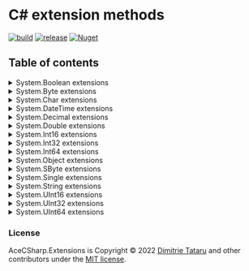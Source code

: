 # C# extension methods

[![build](https://github.com/dimitrietataru/ace-csharp-extensions/actions/workflows/build.yml/badge.svg)](https://github.com/dimitrietataru/ace-csharp-extensions/actions/workflows/build.yml)
[![release](https://github.com/dimitrietataru/ace-csharp-extensions/actions/workflows/release.yml/badge.svg)](https://github.com/dimitrietataru/ace-csharp-extensions/actions/workflows/release.yml)
[![Nuget](https://img.shields.io/nuget/v/AceCSharp.Extensions)](https://www.nuget.org/packages/AceCSharp.Extensions)

## Table of contents

<details>
  <summary> System.Boolean extensions </summary>

* ToString
  * [Invariant](https://github.com/dimitrietataru/ace-csharp-extensions/blob/ace/src/Ace.CSharp.Extensions/System.Boolean/Boolean.ToStringInvariant.cs#L5)
  * [Local](https://github.com/dimitrietataru/ace-csharp-extensions/blob/ace/src/Ace.CSharp.Extensions/System.Boolean/Boolean.ToStringLocal.cs#L5)

</details>

<details>
  <summary> System.Byte extensions </summary>

* ToString
  * [Invariant](https://github.com/dimitrietataru/ace-csharp-extensions/blob/ace/src/Ace.CSharp.Extensions/System.Byte/Byte.ToStringInvariant.cs#L5)
  * [Local](https://github.com/dimitrietataru/ace-csharp-extensions/blob/ace/src/Ace.CSharp.Extensions/System.Byte/Byte.ToStringLocal.cs#L5)

</details>

<details>
  <summary> System.Char extensions </summary>

* ToString
  * [Invariant](https://github.com/dimitrietataru/ace-csharp-extensions/blob/ace/src/Ace.CSharp.Extensions/System.Char/Char.ToStringInvariant.cs#L5)
  * [Local](https://github.com/dimitrietataru/ace-csharp-extensions/blob/ace/src/Ace.CSharp.Extensions/System.Char/Char.ToStringLocal.cs#L5)

</details>

<details>
  <summary> System.DateTime extensions </summary>

* ToString
  * [Invariant](https://github.com/dimitrietataru/ace-csharp-extensions/blob/ace/src/Ace.CSharp.Extensions/System.DateTime/DateTime.ToStringInvariant.cs#L5)
  * [Local](https://github.com/dimitrietataru/ace-csharp-extensions/blob/ace/src/Ace.CSharp.Extensions/System.DateTime/DateTime.ToStringLocal.cs#L5)

</details>

<details>
  <summary> System.Decimal extensions </summary>

* ToString
  * [Invariant](https://github.com/dimitrietataru/ace-csharp-extensions/blob/ace/src/Ace.CSharp.Extensions/System.Decimal/Decimal.ToStringInvariant.cs#L5)
  * [Local](https://github.com/dimitrietataru/ace-csharp-extensions/blob/ace/src/Ace.CSharp.Extensions/System.Decimal/Decimal.ToStringLocal.cs#L5)

</details>

<details>
  <summary> System.Double extensions </summary>

* ToString
  * [Invariant](https://github.com/dimitrietataru/ace-csharp-extensions/blob/ace/src/Ace.CSharp.Extensions/System.Double/Double.ToStringInvariant.cs#L5)
  * [Local](https://github.com/dimitrietataru/ace-csharp-extensions/blob/ace/src/Ace.CSharp.Extensions/System.Double/Double.ToStringLocal.cs#L5)

</details>

<details>
  <summary> System.Int16 extensions </summary>

* ToString
  * [Invariant](https://github.com/dimitrietataru/ace-csharp-extensions/blob/ace/src/Ace.CSharp.Extensions/System.Int16/Int16.ToStringInvariant.cs#L5)
  * [Local](https://github.com/dimitrietataru/ace-csharp-extensions/blob/ace/src/Ace.CSharp.Extensions/System.Int16/Int16.ToStringLocal.cs#L5)

</details>

<details>
  <summary> System.Int32 extensions </summary>

* ToString
  * [Invariant](https://github.com/dimitrietataru/ace-csharp-extensions/blob/ace/src/Ace.CSharp.Extensions/System.Int32/Int32.ToStringInvariant.cs#L5)
  * [Local](https://github.com/dimitrietataru/ace-csharp-extensions/blob/ace/src/Ace.CSharp.Extensions/System.Int32/Int32.ToStringLocal.cs#L5)

</details>

<details>
  <summary> System.Int64 extensions </summary>

* ToString
  * [Invariant](https://github.com/dimitrietataru/ace-csharp-extensions/blob/ace/src/Ace.CSharp.Extensions/System.Int64/Int64.ToStringInvariant.cs#L5)
  * [Local](https://github.com/dimitrietataru/ace-csharp-extensions/blob/ace/src/Ace.CSharp.Extensions/System.Int64/Int64.ToStringLocal.cs#L5)

</details>

<details>
  <summary> System.Object extensions </summary>

* To
  * [Boolean](https://github.com/dimitrietataru/ace-csharp-extensions/blob/ace/src/Ace.CSharp.Extensions/System.Object/Object.To.Boolean.cs#L5)
    * [BooleanInvariant](https://github.com/dimitrietataru/ace-csharp-extensions/blob/ace/src/Ace.CSharp.Extensions/System.Object/Object.To.BooleanInvariant.cs#L5)
    * [BooleanLocal](https://github.com/dimitrietataru/ace-csharp-extensions/blob/ace/src/Ace.CSharp.Extensions/System.Object/Object.To.BooleanLocal.cs#L5)
  * [BooleanOrDefault](https://github.com/dimitrietataru/ace-csharp-extensions/blob/ace/src/Ace.CSharp.Extensions/System.Object/Object.To.Boolean.cs#L10)
    * [BooleanOrDefaultInvariant](https://github.com/dimitrietataru/ace-csharp-extensions/blob/ace/src/Ace.CSharp.Extensions/System.Object/Object.To.BooleanInvariant.cs#L10)
    * [BooleanOrDefaultLocal](https://github.com/dimitrietataru/ace-csharp-extensions/blob/ace/src/Ace.CSharp.Extensions/System.Object/Object.To.BooleanLocal.cs#L10)
  * [BooleanOrNull](https://github.com/dimitrietataru/ace-csharp-extensions/blob/ace/src/Ace.CSharp.Extensions/System.Object/Object.To.Boolean.cs#L10)
    * [BooleanOrNullInvariant](https://github.com/dimitrietataru/ace-csharp-extensions/blob/ace/src/Ace.CSharp.Extensions/System.Object/Object.To.BooleanInvariant.cs#L10)
    * [BooleanOrNullLocal](https://github.com/dimitrietataru/ace-csharp-extensions/blob/ace/src/Ace.CSharp.Extensions/System.Object/Object.To.BooleanLocal.cs#L10)
  * [Byte](https://github.com/dimitrietataru/ace-csharp-extensions/blob/ace/src/Ace.CSharp.Extensions/System.Object/Object.To.Byte.cs#L5)
    * [ByteInvariant](https://github.com/dimitrietataru/ace-csharp-extensions/blob/ace/src/Ace.CSharp.Extensions/System.Object/Object.To.ByteInvariant.cs#L5)
    * [ByteLocal](https://github.com/dimitrietataru/ace-csharp-extensions/blob/ace/src/Ace.CSharp.Extensions/System.Object/Object.To.ByteLocal.cs#L5)
  * [ByteOrDefault](https://github.com/dimitrietataru/ace-csharp-extensions/blob/ace/src/Ace.CSharp.Extensions/System.Object/Object.To.Byte.cs#L10)
    * [ByteOrDefaultInvariant](https://github.com/dimitrietataru/ace-csharp-extensions/blob/ace/src/Ace.CSharp.Extensions/System.Object/Object.To.ByteInvariant.cs#L10)
    * [ByteOrDefaultLocal](https://github.com/dimitrietataru/ace-csharp-extensions/blob/ace/src/Ace.CSharp.Extensions/System.Object/Object.To.ByteLocal.cs#L10)
  * [ByteOrNull](https://github.com/dimitrietataru/ace-csharp-extensions/blob/ace/src/Ace.CSharp.Extensions/System.Object/Object.To.Byte.cs#L10)
    * [ByteOrNullInvariant](https://github.com/dimitrietataru/ace-csharp-extensions/blob/ace/src/Ace.CSharp.Extensions/System.Object/Object.To.ByteInvariant.cs#L10)
    * [ByteOrNullLocal](https://github.com/dimitrietataru/ace-csharp-extensions/blob/ace/src/Ace.CSharp.Extensions/System.Object/Object.To.ByteLocal.cs#L10)
  * [Char](https://github.com/dimitrietataru/ace-csharp-extensions/blob/ace/src/Ace.CSharp.Extensions/System.Object/Object.To.Char.cs#L5)
    * [CharInvariant](https://github.com/dimitrietataru/ace-csharp-extensions/blob/ace/src/Ace.CSharp.Extensions/System.Object/Object.To.CharInvariant.cs#L5)
    * [CharLocal](https://github.com/dimitrietataru/ace-csharp-extensions/blob/ace/src/Ace.CSharp.Extensions/System.Object/Object.To.CharLocal.cs#L5)
  * [CharOrDefault](https://github.com/dimitrietataru/ace-csharp-extensions/blob/ace/src/Ace.CSharp.Extensions/System.Object/Object.To.Char.cs#L10)
    * [CharOrDefaultInvariant](https://github.com/dimitrietataru/ace-csharp-extensions/blob/ace/src/Ace.CSharp.Extensions/System.Object/Object.To.CharInvariant.cs#L10)
    * [CharOrDefaultLocal](https://github.com/dimitrietataru/ace-csharp-extensions/blob/ace/src/Ace.CSharp.Extensions/System.Object/Object.To.CharLocal.cs#L10)
  * [CharOrNull](https://github.com/dimitrietataru/ace-csharp-extensions/blob/ace/src/Ace.CSharp.Extensions/System.Object/Object.To.Char.cs#L10)
    * [CharOrNullInvariant](https://github.com/dimitrietataru/ace-csharp-extensions/blob/ace/src/Ace.CSharp.Extensions/System.Object/Object.To.CharInvariant.cs#L10)
    * [CharOrNullLocal](https://github.com/dimitrietataru/ace-csharp-extensions/blob/ace/src/Ace.CSharp.Extensions/System.Object/Object.To.CharLocal.cs#L10)
  * [DateTime](https://github.com/dimitrietataru/ace-csharp-extensions/blob/ace/src/Ace.CSharp.Extensions/System.Object/Object.To.DateTime.cs#L5)
    * [DateTimeInvariant](https://github.com/dimitrietataru/ace-csharp-extensions/blob/ace/src/Ace.CSharp.Extensions/System.Object/Object.To.DateTimeInvariant.cs#L5)
    * [DateTimeLocal](https://github.com/dimitrietataru/ace-csharp-extensions/blob/ace/src/Ace.CSharp.Extensions/System.Object/Object.To.DateTimeLocal.cs#L5)
  * [DateTimeOrDefault](https://github.com/dimitrietataru/ace-csharp-extensions/blob/ace/src/Ace.CSharp.Extensions/System.Object/Object.To.DateTime.cs#L10)
    * [DateTimeOrDefaultInvariant](https://github.com/dimitrietataru/ace-csharp-extensions/blob/ace/src/Ace.CSharp.Extensions/System.Object/Object.To.DateTimeInvariant.cs#L10)
    * [DateTimeOrDefaultLocal](https://github.com/dimitrietataru/ace-csharp-extensions/blob/ace/src/Ace.CSharp.Extensions/System.Object/Object.To.DateTimeLocal.cs#L10)
  * [DateTimeOrNull](https://github.com/dimitrietataru/ace-csharp-extensions/blob/ace/src/Ace.CSharp.Extensions/System.Object/Object.To.DateTime.cs#L10)
    * [DateTimeOrNullInvariant](https://github.com/dimitrietataru/ace-csharp-extensions/blob/ace/src/Ace.CSharp.Extensions/System.Object/Object.To.DateTimeInvariant.cs#L10)
    * [DateTimeOrNullLocal](https://github.com/dimitrietataru/ace-csharp-extensions/blob/ace/src/Ace.CSharp.Extensions/System.Object/Object.To.DateTimeLocal.cs#L10)
  * [Decimal](https://github.com/dimitrietataru/ace-csharp-extensions/blob/ace/src/Ace.CSharp.Extensions/System.Object/Object.To.Decimal.cs#L5)
    * [DecimalInvariant](https://github.com/dimitrietataru/ace-csharp-extensions/blob/ace/src/Ace.CSharp.Extensions/System.Object/Object.To.DecimalInvariant.cs#L5)
    * [DecimalLocal](https://github.com/dimitrietataru/ace-csharp-extensions/blob/ace/src/Ace.CSharp.Extensions/System.Object/Object.To.DecimalLocal.cs#L5)
  * [DecimalOrDefault](https://github.com/dimitrietataru/ace-csharp-extensions/blob/ace/src/Ace.CSharp.Extensions/System.Object/Object.To.Decimal.cs#L10)
    * [DecimalOrDefaultInvariant](https://github.com/dimitrietataru/ace-csharp-extensions/blob/ace/src/Ace.CSharp.Extensions/System.Object/Object.To.DecimalInvariant.cs#L10)
    * [DecimalOrDefaultLocal](https://github.com/dimitrietataru/ace-csharp-extensions/blob/ace/src/Ace.CSharp.Extensions/System.Object/Object.To.DecimalLocal.cs#L10)
  * [DecimalOrNull](https://github.com/dimitrietataru/ace-csharp-extensions/blob/ace/src/Ace.CSharp.Extensions/System.Object/Object.To.Decimal.cs#L10)
    * [DecimalOrNullInvariant](https://github.com/dimitrietataru/ace-csharp-extensions/blob/ace/src/Ace.CSharp.Extensions/System.Object/Object.To.DecimalInvariant.cs#L10)
    * [DecimalOrNullLocal](https://github.com/dimitrietataru/ace-csharp-extensions/blob/ace/src/Ace.CSharp.Extensions/System.Object/Object.To.DecimalLocal.cs#L10)
  * [Double](https://github.com/dimitrietataru/ace-csharp-extensions/blob/ace/src/Ace.CSharp.Extensions/System.Object/Object.To.Double.cs#L5)
    * [DoubleInvariant](https://github.com/dimitrietataru/ace-csharp-extensions/blob/ace/src/Ace.CSharp.Extensions/System.Object/Object.To.DoubleInvariant.cs#L5)
    * [DoubleLocal](https://github.com/dimitrietataru/ace-csharp-extensions/blob/ace/src/Ace.CSharp.Extensions/System.Object/Object.To.DoubleLocal.cs#L5)
  * [DoubleOrDefault](https://github.com/dimitrietataru/ace-csharp-extensions/blob/ace/src/Ace.CSharp.Extensions/System.Object/Object.To.Double.cs#L10)
    * [DoubleOrDefaultInvariant](https://github.com/dimitrietataru/ace-csharp-extensions/blob/ace/src/Ace.CSharp.Extensions/System.Object/Object.To.DoubleInvariant.cs#L10)
    * [DoubleOrDefaultLocal](https://github.com/dimitrietataru/ace-csharp-extensions/blob/ace/src/Ace.CSharp.Extensions/System.Object/Object.To.DoubleLocal.cs#L10)
  * [DoubleOrNull](https://github.com/dimitrietataru/ace-csharp-extensions/blob/ace/src/Ace.CSharp.Extensions/System.Object/Object.To.Double.cs#L10)
    * [DoubleOrNullInvariant](https://github.com/dimitrietataru/ace-csharp-extensions/blob/ace/src/Ace.CSharp.Extensions/System.Object/Object.To.DoubleInvariant.cs#L10)
    * [DoubleOrNullLocal](https://github.com/dimitrietataru/ace-csharp-extensions/blob/ace/src/Ace.CSharp.Extensions/System.Object/Object.To.DoubleLocal.cs#L10)
  * [Int16](https://github.com/dimitrietataru/ace-csharp-extensions/blob/ace/src/Ace.CSharp.Extensions/System.Object/Object.To.Int16.cs#L5)
    * [Int16Invariant](https://github.com/dimitrietataru/ace-csharp-extensions/blob/ace/src/Ace.CSharp.Extensions/System.Object/Object.To.Int16Invariant.cs#L5)
    * [Int16Local](https://github.com/dimitrietataru/ace-csharp-extensions/blob/ace/src/Ace.CSharp.Extensions/System.Object/Object.To.Int16Local.cs#L5)
  * [Int16OrDefault](https://github.com/dimitrietataru/ace-csharp-extensions/blob/ace/src/Ace.CSharp.Extensions/System.Object/Object.To.Int16.cs#L10)
    * [Int16OrDefaultInvariant](https://github.com/dimitrietataru/ace-csharp-extensions/blob/ace/src/Ace.CSharp.Extensions/System.Object/Object.To.Int16Invariant.cs#L10)
    * [Int16OrDefaultLocal](https://github.com/dimitrietataru/ace-csharp-extensions/blob/ace/src/Ace.CSharp.Extensions/System.Object/Object.To.Int16Local.cs#L10)
  * [Int16OrNull](https://github.com/dimitrietataru/ace-csharp-extensions/blob/ace/src/Ace.CSharp.Extensions/System.Object/Object.To.Int16.cs#L10)
    * [Int16OrNullInvariant](https://github.com/dimitrietataru/ace-csharp-extensions/blob/ace/src/Ace.CSharp.Extensions/System.Object/Object.To.Int16Invariant.cs#L10)
    * [Int16OrNullLocal](https://github.com/dimitrietataru/ace-csharp-extensions/blob/ace/src/Ace.CSharp.Extensions/System.Object/Object.To.Int16Local.cs#L10)
  * [Int32](https://github.com/dimitrietataru/ace-csharp-extensions/blob/ace/src/Ace.CSharp.Extensions/System.Object/Object.To.Int32.cs#L5)
    * [Int32Invariant](https://github.com/dimitrietataru/ace-csharp-extensions/blob/ace/src/Ace.CSharp.Extensions/System.Object/Object.To.Int32Invariant.cs#L5)
    * [Int32Local](https://github.com/dimitrietataru/ace-csharp-extensions/blob/ace/src/Ace.CSharp.Extensions/System.Object/Object.To.Int32Local.cs#L5)
  * [Int32OrDefault](https://github.com/dimitrietataru/ace-csharp-extensions/blob/ace/src/Ace.CSharp.Extensions/System.Object/Object.To.Int32.cs#L10)
    * [Int32OrDefaultInvariant](https://github.com/dimitrietataru/ace-csharp-extensions/blob/ace/src/Ace.CSharp.Extensions/System.Object/Object.To.Int32Invariant.cs#L10)
    * [Int32OrDefaultLocal](https://github.com/dimitrietataru/ace-csharp-extensions/blob/ace/src/Ace.CSharp.Extensions/System.Object/Object.To.Int32Local.cs#L10)
  * [Int32OrNull](https://github.com/dimitrietataru/ace-csharp-extensions/blob/ace/src/Ace.CSharp.Extensions/System.Object/Object.To.Int32.cs#L10)
    * [Int32OrNullInvariant](https://github.com/dimitrietataru/ace-csharp-extensions/blob/ace/src/Ace.CSharp.Extensions/System.Object/Object.To.Int32Invariant.cs#L10)
    * [Int32OrNullLocal](https://github.com/dimitrietataru/ace-csharp-extensions/blob/ace/src/Ace.CSharp.Extensions/System.Object/Object.To.Int32Local.cs#L10)
  * [Int64](https://github.com/dimitrietataru/ace-csharp-extensions/blob/ace/src/Ace.CSharp.Extensions/System.Object/Object.To.Int64.cs#L5)
    * [Int64Invariant](https://github.com/dimitrietataru/ace-csharp-extensions/blob/ace/src/Ace.CSharp.Extensions/System.Object/Object.To.Int64Invariant.cs#L5)
    * [Int64Local](https://github.com/dimitrietataru/ace-csharp-extensions/blob/ace/src/Ace.CSharp.Extensions/System.Object/Object.To.Int64Local.cs#L5)
  * [Int64OrDefault](https://github.com/dimitrietataru/ace-csharp-extensions/blob/ace/src/Ace.CSharp.Extensions/System.Object/Object.To.Int64.cs#L10)
    * [Int64OrDefaultInvariant](https://github.com/dimitrietataru/ace-csharp-extensions/blob/ace/src/Ace.CSharp.Extensions/System.Object/Object.To.Int64Invariant.cs#L10)
    * [Int64OrDefaultLocal](https://github.com/dimitrietataru/ace-csharp-extensions/blob/ace/src/Ace.CSharp.Extensions/System.Object/Object.To.Int64Local.cs#L10)
  * [Int64OrNull](https://github.com/dimitrietataru/ace-csharp-extensions/blob/ace/src/Ace.CSharp.Extensions/System.Object/Object.To.Int64.cs#L10)
    * [Int64OrNullInvariant](https://github.com/dimitrietataru/ace-csharp-extensions/blob/ace/src/Ace.CSharp.Extensions/System.Object/Object.To.Int64Invariant.cs#L10)
    * [Int64OrNullLocal](https://github.com/dimitrietataru/ace-csharp-extensions/blob/ace/src/Ace.CSharp.Extensions/System.Object/Object.To.Int64Local.cs#L10)
  * [SByte](https://github.com/dimitrietataru/ace-csharp-extensions/blob/ace/src/Ace.CSharp.Extensions/System.Object/Object.To.SByte.cs#L5)
    * [SByteInvariant](https://github.com/dimitrietataru/ace-csharp-extensions/blob/ace/src/Ace.CSharp.Extensions/System.Object/Object.To.SByteInvariant.cs#L5)
    * [SByteLocal](https://github.com/dimitrietataru/ace-csharp-extensions/blob/ace/src/Ace.CSharp.Extensions/System.Object/Object.To.SByteLocal.cs#L5)
  * [SByteOrDefault](https://github.com/dimitrietataru/ace-csharp-extensions/blob/ace/src/Ace.CSharp.Extensions/System.Object/Object.To.SByte.cs#L10)
    * [SByteOrDefaultInvariant](https://github.com/dimitrietataru/ace-csharp-extensions/blob/ace/src/Ace.CSharp.Extensions/System.Object/Object.To.SByteInvariant.cs#L10)
    * [SByteOrDefaultLocal](https://github.com/dimitrietataru/ace-csharp-extensions/blob/ace/src/Ace.CSharp.Extensions/System.Object/Object.To.SByteLocal.cs#L10)
  * [SByteOrNull](https://github.com/dimitrietataru/ace-csharp-extensions/blob/ace/src/Ace.CSharp.Extensions/System.Object/Object.To.SByte.cs#L10)
    * [SByteOrNullInvariant](https://github.com/dimitrietataru/ace-csharp-extensions/blob/ace/src/Ace.CSharp.Extensions/System.Object/Object.To.SByteInvariant.cs#L10)
    * [SByteOrNullLocal](https://github.com/dimitrietataru/ace-csharp-extensions/blob/ace/src/Ace.CSharp.Extensions/System.Object/Object.To.SByteLocal.cs#L10)
  * [Single](https://github.com/dimitrietataru/ace-csharp-extensions/blob/ace/src/Ace.CSharp.Extensions/System.Object/Object.To.Single.cs#L5)
    * [SingleInvariant](https://github.com/dimitrietataru/ace-csharp-extensions/blob/ace/src/Ace.CSharp.Extensions/System.Object/Object.To.SingleInvariant.cs#L5)
    * [SingleLocal](https://github.com/dimitrietataru/ace-csharp-extensions/blob/ace/src/Ace.CSharp.Extensions/System.Object/Object.To.SingleLocal.cs#L5)
  * [SingleOrDefault](https://github.com/dimitrietataru/ace-csharp-extensions/blob/ace/src/Ace.CSharp.Extensions/System.Object/Object.To.Single.cs#L10)
    * [SingleOrDefaultInvariant](https://github.com/dimitrietataru/ace-csharp-extensions/blob/ace/src/Ace.CSharp.Extensions/System.Object/Object.To.SingleInvariant.cs#L10)
    * [SingleOrDefaultLocal](https://github.com/dimitrietataru/ace-csharp-extensions/blob/ace/src/Ace.CSharp.Extensions/System.Object/Object.To.SingleLocal.cs#L10)
  * [SingleOrNull](https://github.com/dimitrietataru/ace-csharp-extensions/blob/ace/src/Ace.CSharp.Extensions/System.Object/Object.To.Single.cs#L10)
    * [SingleOrNullInvariant](https://github.com/dimitrietataru/ace-csharp-extensions/blob/ace/src/Ace.CSharp.Extensions/System.Object/Object.To.SingleInvariant.cs#L10)
    * [SingleOrNullLocal](https://github.com/dimitrietataru/ace-csharp-extensions/blob/ace/src/Ace.CSharp.Extensions/System.Object/Object.To.SingleLocal.cs#L10)
  * [UInt16](https://github.com/dimitrietataru/ace-csharp-extensions/blob/ace/src/Ace.CSharp.Extensions/System.Object/Object.To.UInt16.cs#L5)
    * [UInt16Invariant](https://github.com/dimitrietataru/ace-csharp-extensions/blob/ace/src/Ace.CSharp.Extensions/System.Object/Object.To.UInt16Invariant.cs#L5)
    * [UInt16Local](https://github.com/dimitrietataru/ace-csharp-extensions/blob/ace/src/Ace.CSharp.Extensions/System.Object/Object.To.UInt16Local.cs#L5)
  * [UInt16OrDefault](https://github.com/dimitrietataru/ace-csharp-extensions/blob/ace/src/Ace.CSharp.Extensions/System.Object/Object.To.UInt16.cs#L10)
    * [UInt16OrDefaultInvariant](https://github.com/dimitrietataru/ace-csharp-extensions/blob/ace/src/Ace.CSharp.Extensions/System.Object/Object.To.UInt16Invariant.cs#L10)
    * [UInt16OrDefaultLocal](https://github.com/dimitrietataru/ace-csharp-extensions/blob/ace/src/Ace.CSharp.Extensions/System.Object/Object.To.UInt16Local.cs#L10)
  * [UInt16OrNull](https://github.com/dimitrietataru/ace-csharp-extensions/blob/ace/src/Ace.CSharp.Extensions/System.Object/Object.To.UInt16.cs#L10)
    * [UInt16OrNullInvariant](https://github.com/dimitrietataru/ace-csharp-extensions/blob/ace/src/Ace.CSharp.Extensions/System.Object/Object.To.UInt16Invariant.cs#L10)
    * [UInt16OrNullLocal](https://github.com/dimitrietataru/ace-csharp-extensions/blob/ace/src/Ace.CSharp.Extensions/System.Object/Object.To.UInt16Local.cs#L10)
  * [UInt32](https://github.com/dimitrietataru/ace-csharp-extensions/blob/ace/src/Ace.CSharp.Extensions/System.Object/Object.To.UInt32.cs#L5)
    * [UInt32Invariant](https://github.com/dimitrietataru/ace-csharp-extensions/blob/ace/src/Ace.CSharp.Extensions/System.Object/Object.To.UInt32Invariant.cs#L5)
    * [UInt32Local](https://github.com/dimitrietataru/ace-csharp-extensions/blob/ace/src/Ace.CSharp.Extensions/System.Object/Object.To.UInt32Local.cs#L5)
  * [UInt32OrDefault](https://github.com/dimitrietataru/ace-csharp-extensions/blob/ace/src/Ace.CSharp.Extensions/System.Object/Object.To.UInt32.cs#L10)
    * [UInt32OrDefaultInvariant](https://github.com/dimitrietataru/ace-csharp-extensions/blob/ace/src/Ace.CSharp.Extensions/System.Object/Object.To.UInt32Invariant.cs#L10)
    * [UInt32OrDefaultLocal](https://github.com/dimitrietataru/ace-csharp-extensions/blob/ace/src/Ace.CSharp.Extensions/System.Object/Object.To.UInt32Local.cs#L10)
  * [UInt32OrNull](https://github.com/dimitrietataru/ace-csharp-extensions/blob/ace/src/Ace.CSharp.Extensions/System.Object/Object.To.UInt32.cs#L10)
    * [UInt32OrNullInvariant](https://github.com/dimitrietataru/ace-csharp-extensions/blob/ace/src/Ace.CSharp.Extensions/System.Object/Object.To.UInt32Invariant.cs#L10)
    * [UInt32OrNullLocal](https://github.com/dimitrietataru/ace-csharp-extensions/blob/ace/src/Ace.CSharp.Extensions/System.Object/Object.To.UInt32Local.cs#L10)
  * [UInt64](https://github.com/dimitrietataru/ace-csharp-extensions/blob/ace/src/Ace.CSharp.Extensions/System.Object/Object.To.UInt64.cs#L5)
    * [UInt64Invariant](https://github.com/dimitrietataru/ace-csharp-extensions/blob/ace/src/Ace.CSharp.Extensions/System.Object/Object.To.UInt64Invariant.cs#L5)
    * [UInt64Local](https://github.com/dimitrietataru/ace-csharp-extensions/blob/ace/src/Ace.CSharp.Extensions/System.Object/Object.To.UInt64Local.cs#L5)
  * [UInt64OrDefault](https://github.com/dimitrietataru/ace-csharp-extensions/blob/ace/src/Ace.CSharp.Extensions/System.Object/Object.To.UInt64.cs#L10)
    * [UInt64OrDefaultInvariant](https://github.com/dimitrietataru/ace-csharp-extensions/blob/ace/src/Ace.CSharp.Extensions/System.Object/Object.To.UInt64Invariant.cs#L10)
    * [UInt64OrDefaultLocal](https://github.com/dimitrietataru/ace-csharp-extensions/blob/ace/src/Ace.CSharp.Extensions/System.Object/Object.To.UInt64Local.cs#L10)
  * [UInt64OrNull](https://github.com/dimitrietataru/ace-csharp-extensions/blob/ace/src/Ace.CSharp.Extensions/System.Object/Object.To.UInt64.cs#L10)
    * [UInt64OrNullInvariant](https://github.com/dimitrietataru/ace-csharp-extensions/blob/ace/src/Ace.CSharp.Extensions/System.Object/Object.To.UInt64Invariant.cs#L10)
    * [UInt64OrNullLocal](https://github.com/dimitrietataru/ace-csharp-extensions/blob/ace/src/Ace.CSharp.Extensions/System.Object/Object.To.UInt64Local.cs#L10)
</details>

<details>
  <summary> System.SByte extensions </summary>

* ToString
  * [Invariant](https://github.com/dimitrietataru/ace-csharp-extensions/blob/ace/src/Ace.CSharp.Extensions/System.SByte/SByte.ToStringInvariant.cs#L5)
  * [Local](https://github.com/dimitrietataru/ace-csharp-extensions/blob/ace/src/Ace.CSharp.Extensions/System.SByte/SByte.ToStringLocal.cs#L5)

</details>

<details>
  <summary> System.Single extensions </summary>

* ToString
  * [Invariant](https://github.com/dimitrietataru/ace-csharp-extensions/blob/ace/src/Ace.CSharp.Extensions/System.Single/Single.ToStringInvariant.cs#L5)
  * [Local](https://github.com/dimitrietataru/ace-csharp-extensions/blob/ace/src/Ace.CSharp.Extensions/System.Single/Single.ToStringLocal.cs#L5)

</details>

<details>
  <summary> System.String extensions </summary>

* Contains
  * [Ordinal](https://github.com/dimitrietataru/ace-csharp-extensions/blob/ace/src/Ace.CSharp.Extensions/System.String/String.ContainsOrdinal.cs#L5)
  * [OrdinalIgnoreCase](https://github.com/dimitrietataru/ace-csharp-extensions/blob/ace/src/Ace.CSharp.Extensions/System.String/String.ContainsOrdinalIgnoreCase.cs#L5)
* EndsWith
  * [Ordinal](https://github.com/dimitrietataru/ace-csharp-extensions/blob/ace/src/Ace.CSharp.Extensions/System.String/String.EndsWithOrdinal.cs#L5)
  * [OrdinalIgnoreCase](https://github.com/dimitrietataru/ace-csharp-extensions/blob/ace/src/Ace.CSharp.Extensions/System.String/String.EndsWithOrdinalIgnoreCase.cs#L5)
* Equals
  * [Ordinal](https://github.com/dimitrietataru/ace-csharp-extensions/blob/ace/src/Ace.CSharp.Extensions/System.String/String.EqualsOrdinal.cs#L5)
  * [OrdinalIgnoreCase](https://github.com/dimitrietataru/ace-csharp-extensions/blob/ace/src/Ace.CSharp.Extensions/System.String/String.EqualsOrdinalIgnoreCase.cs#L5)
* Format
  * [Invariant](https://github.com/dimitrietataru/ace-csharp-extensions/blob/ace/src/Ace.CSharp.Extensions/System.String/String.FormatInvariant.cs#L5)
  * [Local](https://github.com/dimitrietataru/ace-csharp-extensions/blob/ace/src/Ace.CSharp.Extensions/System.String/String.FormatLocal.cs#L5)
* IndexOf
  * [Ordinal](https://github.com/dimitrietataru/ace-csharp-extensions/blob/ace/src/Ace.CSharp.Extensions/System.String/String.IndexOfOrdinal.cs#L5)
  * [OrdinalIgnoreCase](https://github.com/dimitrietataru/ace-csharp-extensions/blob/ace/src/Ace.CSharp.Extensions/System.String/String.IndexOfOrdinalIgnoreCase.cs#L5)
* Replace
  * [Ordinal](https://github.com/dimitrietataru/ace-csharp-extensions/blob/ace/src/Ace.CSharp.Extensions/System.String/String.ReplaceOrdinal.cs#L5)
  * [OrdinalIgnoreCase](https://github.com/dimitrietataru/ace-csharp-extensions/blob/ace/src/Ace.CSharp.Extensions/System.String/String.ReplaceOrdinalIgnoreCase.cs#L5)
* StartsWith
  * [Ordinal](https://github.com/dimitrietataru/ace-csharp-extensions/blob/ace/src/Ace.CSharp.Extensions/System.String/String.StartsWithOrdinal.cs#L5)
  * [OrdinalIgnoreCase](https://github.com/dimitrietataru/ace-csharp-extensions/blob/ace/src/Ace.CSharp.Extensions/System.String/String.StartsWithOrdinalIgnoreCase.cs#L5)
* To
  * [Boolean](https://github.com/dimitrietataru/ace-csharp-extensions/blob/ace/src/Ace.CSharp.Extensions/System.String/String.To.Boolean.cs#L5)
    * [BooleanInvariant](https://github.com/dimitrietataru/ace-csharp-extensions/blob/ace/src/Ace.CSharp.Extensions/System.String/String.To.BooleanInvariant.cs#L5)
    * [BooleanLocal](https://github.com/dimitrietataru/ace-csharp-extensions/blob/ace/src/Ace.CSharp.Extensions/System.String/String.To.BooleanLocal.cs#L5)
  * [BooleanOrDefault](https://github.com/dimitrietataru/ace-csharp-extensions/blob/ace/src/Ace.CSharp.Extensions/System.String/String.To.Boolean.cs#L10)
    * [BooleanOrDefaultInvariant](https://github.com/dimitrietataru/ace-csharp-extensions/blob/ace/src/Ace.CSharp.Extensions/System.String/String.To.BooleanInvariant.cs#L10)
    * [BooleanOrDefaultLocal](https://github.com/dimitrietataru/ace-csharp-extensions/blob/ace/src/Ace.CSharp.Extensions/System.String/String.To.BooleanLocal.cs#L10)
  * [Byte](https://github.com/dimitrietataru/ace-csharp-extensions/blob/ace/src/Ace.CSharp.Extensions/System.String/String.To.Byte.cs#L5)
    * [ByteInvariant](https://github.com/dimitrietataru/ace-csharp-extensions/blob/ace/src/Ace.CSharp.Extensions/System.String/String.To.ByteInvariant.cs#L5)
    * [ByteLocal](https://github.com/dimitrietataru/ace-csharp-extensions/blob/ace/src/Ace.CSharp.Extensions/System.String/String.To.ByteLocal.cs#L5)
  * [ByteOrDefault](https://github.com/dimitrietataru/ace-csharp-extensions/blob/ace/src/Ace.CSharp.Extensions/System.String/String.To.Byte.cs#L10)
    * [ByteOrDefaultInvariant](https://github.com/dimitrietataru/ace-csharp-extensions/blob/ace/src/Ace.CSharp.Extensions/System.String/String.To.ByteInvariant.cs#L10)
    * [ByteOrDefaultLocal](https://github.com/dimitrietataru/ace-csharp-extensions/blob/ace/src/Ace.CSharp.Extensions/System.String/String.To.ByteLocal.cs#L10)
  * [Char](https://github.com/dimitrietataru/ace-csharp-extensions/blob/ace/src/Ace.CSharp.Extensions/System.String/String.To.Char.cs#L5)
    * [CharInvariant](https://github.com/dimitrietataru/ace-csharp-extensions/blob/ace/src/Ace.CSharp.Extensions/System.String/String.To.CharInvariant.cs#L5)
    * [CharLocal](https://github.com/dimitrietataru/ace-csharp-extensions/blob/ace/src/Ace.CSharp.Extensions/System.String/String.To.CharLocal.cs#L5)
  * [CharOrDefault](https://github.com/dimitrietataru/ace-csharp-extensions/blob/ace/src/Ace.CSharp.Extensions/System.String/String.To.Char.cs#L10)
    * [CharOrDefaultInvariant](https://github.com/dimitrietataru/ace-csharp-extensions/blob/ace/src/Ace.CSharp.Extensions/System.String/String.To.CharInvariant.cs#L10)
    * [CharOrDefaultLocal](https://github.com/dimitrietataru/ace-csharp-extensions/blob/ace/src/Ace.CSharp.Extensions/System.String/String.To.CharLocal.cs#L10)
  * [DateTime](https://github.com/dimitrietataru/ace-csharp-extensions/blob/ace/src/Ace.CSharp.Extensions/System.String/String.To.DateTime.cs#L5)
    * [DateTimeInvariant](https://github.com/dimitrietataru/ace-csharp-extensions/blob/ace/src/Ace.CSharp.Extensions/System.String/String.To.DateTimeInvariant.cs#L5)
    * [DateTimeLocal](https://github.com/dimitrietataru/ace-csharp-extensions/blob/ace/src/Ace.CSharp.Extensions/System.String/String.To.DateTimeLocal.cs#L5)
  * [DateTimeOrDefault](https://github.com/dimitrietataru/ace-csharp-extensions/blob/ace/src/Ace.CSharp.Extensions/System.String/String.To.DateTime.cs#L10)
    * [DateTimeOrDefaultInvariant](https://github.com/dimitrietataru/ace-csharp-extensions/blob/ace/src/Ace.CSharp.Extensions/System.String/String.To.DateTimeInvariant.cs#L10)
    * [DateTimeOrDefaultLocal](https://github.com/dimitrietataru/ace-csharp-extensions/blob/ace/src/Ace.CSharp.Extensions/System.String/String.To.DateTimeLocal.cs#L10)
  * [Decimal](https://github.com/dimitrietataru/ace-csharp-extensions/blob/ace/src/Ace.CSharp.Extensions/System.String/String.To.Decimal.cs#L5)
    * [DecimalInvariant](https://github.com/dimitrietataru/ace-csharp-extensions/blob/ace/src/Ace.CSharp.Extensions/System.String/String.To.DecimalInvariant.cs#L5)
    * [DecimalLocal](https://github.com/dimitrietataru/ace-csharp-extensions/blob/ace/src/Ace.CSharp.Extensions/System.String/String.To.DecimalLocal.cs#L5)
  * [DecimalOrDefault](https://github.com/dimitrietataru/ace-csharp-extensions/blob/ace/src/Ace.CSharp.Extensions/System.String/String.To.Decimal.cs#L10)
    * [DecimalOrDefaultInvariant](https://github.com/dimitrietataru/ace-csharp-extensions/blob/ace/src/Ace.CSharp.Extensions/System.String/String.To.DecimalInvariant.cs#L10)
    * [DecimalOrDefaultLocal](https://github.com/dimitrietataru/ace-csharp-extensions/blob/ace/src/Ace.CSharp.Extensions/System.String/String.To.DecimalLocal.cs#L10)
  * [Double](https://github.com/dimitrietataru/ace-csharp-extensions/blob/ace/src/Ace.CSharp.Extensions/System.String/String.To.Double.cs#L5)
    * [DoubleInvariant](https://github.com/dimitrietataru/ace-csharp-extensions/blob/ace/src/Ace.CSharp.Extensions/System.String/String.To.DoubleInvariant.cs#L5)
    * [DoubleLocal](https://github.com/dimitrietataru/ace-csharp-extensions/blob/ace/src/Ace.CSharp.Extensions/System.String/String.To.DoubleLocal.cs#L5)
  * [DoubleOrDefault](https://github.com/dimitrietataru/ace-csharp-extensions/blob/ace/src/Ace.CSharp.Extensions/System.String/String.To.Double.cs#L10)
    * [DoubleOrDefaultInvariant](https://github.com/dimitrietataru/ace-csharp-extensions/blob/ace/src/Ace.CSharp.Extensions/System.String/String.To.DoubleInvariant.cs#L10)
    * [DoubleOrDefaultLocal](https://github.com/dimitrietataru/ace-csharp-extensions/blob/ace/src/Ace.CSharp.Extensions/System.String/String.To.DoubleLocal.cs#L10)
  * [Int16](https://github.com/dimitrietataru/ace-csharp-extensions/blob/ace/src/Ace.CSharp.Extensions/System.String/String.To.Int16.cs#L5)
    * [Int16Invariant](https://github.com/dimitrietataru/ace-csharp-extensions/blob/ace/src/Ace.CSharp.Extensions/System.String/String.To.Int16Invariant.cs#L5)
    * [Int16Local](https://github.com/dimitrietataru/ace-csharp-extensions/blob/ace/src/Ace.CSharp.Extensions/System.String/String.To.Int16Local.cs#L5)
  * [Int16OrDefault](https://github.com/dimitrietataru/ace-csharp-extensions/blob/ace/src/Ace.CSharp.Extensions/System.String/String.To.Int16.cs#L10)
    * [Int16OrDefaultInvariant](https://github.com/dimitrietataru/ace-csharp-extensions/blob/ace/src/Ace.CSharp.Extensions/System.String/String.To.Int16Invariant.cs#L10)
    * [Int16OrDefaultLocal](https://github.com/dimitrietataru/ace-csharp-extensions/blob/ace/src/Ace.CSharp.Extensions/System.String/String.To.Int16Local.cs#L10)
  * [Int32](https://github.com/dimitrietataru/ace-csharp-extensions/blob/ace/src/Ace.CSharp.Extensions/System.String/String.To.Int32.cs#L5)
    * [Int32Invariant](https://github.com/dimitrietataru/ace-csharp-extensions/blob/ace/src/Ace.CSharp.Extensions/System.String/String.To.Int32Invariant.cs#L5)
    * [Int32Local](https://github.com/dimitrietataru/ace-csharp-extensions/blob/ace/src/Ace.CSharp.Extensions/System.String/String.To.Int32Local.cs#L5)
  * [Int32OrDefault](https://github.com/dimitrietataru/ace-csharp-extensions/blob/ace/src/Ace.CSharp.Extensions/System.String/String.To.Int32.cs#L10)
    * [Int32OrDefaultInvariant](https://github.com/dimitrietataru/ace-csharp-extensions/blob/ace/src/Ace.CSharp.Extensions/System.String/String.To.Int32Invariant.cs#L10)
    * [Int32OrDefaultLocal](https://github.com/dimitrietataru/ace-csharp-extensions/blob/ace/src/Ace.CSharp.Extensions/System.String/String.To.Int32Local.cs#L10)
  * [Int64](https://github.com/dimitrietataru/ace-csharp-extensions/blob/ace/src/Ace.CSharp.Extensions/System.String/String.To.Int64.cs#L5)
    * [Int64Invariant](https://github.com/dimitrietataru/ace-csharp-extensions/blob/ace/src/Ace.CSharp.Extensions/System.String/String.To.Int64Invariant.cs#L5)
    * [Int64Local](https://github.com/dimitrietataru/ace-csharp-extensions/blob/ace/src/Ace.CSharp.Extensions/System.String/String.To.Int64Local.cs#L5)
  * [Int64OrDefault](https://github.com/dimitrietataru/ace-csharp-extensions/blob/ace/src/Ace.CSharp.Extensions/System.String/String.To.Int64.cs#L10)
    * [Int64OrDefaultInvariant](https://github.com/dimitrietataru/ace-csharp-extensions/blob/ace/src/Ace.CSharp.Extensions/System.String/String.To.Int64Invariant.cs#L10)
    * [Int64OrDefaultLocal](https://github.com/dimitrietataru/ace-csharp-extensions/blob/ace/src/Ace.CSharp.Extensions/System.String/String.To.Int64Local.cs#L10)
  * [SByte](https://github.com/dimitrietataru/ace-csharp-extensions/blob/ace/src/Ace.CSharp.Extensions/System.String/String.To.SByte.cs#L5)
    * [SByteInvariant](https://github.com/dimitrietataru/ace-csharp-extensions/blob/ace/src/Ace.CSharp.Extensions/System.String/String.To.SByteInvariant.cs#L5)
    * [SByteLocal](https://github.com/dimitrietataru/ace-csharp-extensions/blob/ace/src/Ace.CSharp.Extensions/System.String/String.To.SByteLocal.cs#L5)
  * [SByteOrDefault](https://github.com/dimitrietataru/ace-csharp-extensions/blob/ace/src/Ace.CSharp.Extensions/System.String/String.To.SByte.cs#L10)
    * [SByteOrDefaultInvariant](https://github.com/dimitrietataru/ace-csharp-extensions/blob/ace/src/Ace.CSharp.Extensions/System.String/String.To.SByteInvariant.cs#L10)
    * [SByteOrDefaultLocal](https://github.com/dimitrietataru/ace-csharp-extensions/blob/ace/src/Ace.CSharp.Extensions/System.String/String.To.SByteLocal.cs#L10)
  * [Single](https://github.com/dimitrietataru/ace-csharp-extensions/blob/ace/src/Ace.CSharp.Extensions/System.String/String.To.Single.cs#L5)
    * [SingleInvariant](https://github.com/dimitrietataru/ace-csharp-extensions/blob/ace/src/Ace.CSharp.Extensions/System.String/String.To.SingleInvariant.cs#L5)
    * [SingleLocal](https://github.com/dimitrietataru/ace-csharp-extensions/blob/ace/src/Ace.CSharp.Extensions/System.String/String.To.SingleLocal.cs#L5)
  * [SingleOrDefault](https://github.com/dimitrietataru/ace-csharp-extensions/blob/ace/src/Ace.CSharp.Extensions/System.String/String.To.Single.cs#L10)
    * [SingleOrDefaultInvariant](https://github.com/dimitrietataru/ace-csharp-extensions/blob/ace/src/Ace.CSharp.Extensions/System.String/String.To.SingleInvariant.cs#L10)
    * [SingleOrDefaultLocal](https://github.com/dimitrietataru/ace-csharp-extensions/blob/ace/src/Ace.CSharp.Extensions/System.String/String.To.SingleLocal.cs#L10)
  * [UInt16](https://github.com/dimitrietataru/ace-csharp-extensions/blob/ace/src/Ace.CSharp.Extensions/System.String/String.To.UInt16.cs#L5)
    * [UInt16Invariant](https://github.com/dimitrietataru/ace-csharp-extensions/blob/ace/src/Ace.CSharp.Extensions/System.String/String.To.UInt16Invariant.cs#L5)
    * [UInt16Local](https://github.com/dimitrietataru/ace-csharp-extensions/blob/ace/src/Ace.CSharp.Extensions/System.String/String.To.UInt16Local.cs#L5)
  * [UInt16OrDefault](https://github.com/dimitrietataru/ace-csharp-extensions/blob/ace/src/Ace.CSharp.Extensions/System.String/String.To.UInt16.cs#L10)
    * [UInt16OrDefaultInvariant](https://github.com/dimitrietataru/ace-csharp-extensions/blob/ace/src/Ace.CSharp.Extensions/System.String/String.To.UInt16Invariant.cs#L10)
    * [UInt16OrDefaultLocal](https://github.com/dimitrietataru/ace-csharp-extensions/blob/ace/src/Ace.CSharp.Extensions/System.String/String.To.UInt16Local.cs#L10)
  * [UInt32](https://github.com/dimitrietataru/ace-csharp-extensions/blob/ace/src/Ace.CSharp.Extensions/System.String/String.To.UInt32.cs#L5)
    * [UInt32Invariant](https://github.com/dimitrietataru/ace-csharp-extensions/blob/ace/src/Ace.CSharp.Extensions/System.String/String.To.UInt32Invariant.cs#L5)
    * [UInt32Local](https://github.com/dimitrietataru/ace-csharp-extensions/blob/ace/src/Ace.CSharp.Extensions/System.String/String.To.UInt32Local.cs#L5)
  * [UInt32OrDefault](https://github.com/dimitrietataru/ace-csharp-extensions/blob/ace/src/Ace.CSharp.Extensions/System.String/String.To.UInt32.cs#L10)
    * [UInt32OrDefaultInvariant](https://github.com/dimitrietataru/ace-csharp-extensions/blob/ace/src/Ace.CSharp.Extensions/System.String/String.To.UInt32Invariant.cs#L10)
    * [UInt32OrDefaultLocal](https://github.com/dimitrietataru/ace-csharp-extensions/blob/ace/src/Ace.CSharp.Extensions/System.String/String.To.UInt32Local.cs#L10)
  * [UInt64](https://github.com/dimitrietataru/ace-csharp-extensions/blob/ace/src/Ace.CSharp.Extensions/System.String/String.To.UInt64.cs#L5)
    * [UInt64Invariant](https://github.com/dimitrietataru/ace-csharp-extensions/blob/ace/src/Ace.CSharp.Extensions/System.String/String.To.UInt64Invariant.cs#L5)
    * [UInt64Local](https://github.com/dimitrietataru/ace-csharp-extensions/blob/ace/src/Ace.CSharp.Extensions/System.String/String.To.UInt64Local.cs#L5)
  * [UInt64OrDefault](https://github.com/dimitrietataru/ace-csharp-extensions/blob/ace/src/Ace.CSharp.Extensions/System.String/String.To.UInt64.cs#L10)
    * [UInt64OrDefaultInvariant](https://github.com/dimitrietataru/ace-csharp-extensions/blob/ace/src/Ace.CSharp.Extensions/System.String/String.To.UInt64Invariant.cs#L10)
    * [UInt64OrDefaultLocal](https://github.com/dimitrietataru/ace-csharp-extensions/blob/ace/src/Ace.CSharp.Extensions/System.String/String.To.UInt64Local.cs#L10)
* ToNullable
  * [Boolean](https://github.com/dimitrietataru/ace-csharp-extensions/blob/ace/src/Ace.CSharp.Extensions/System.String/String.To.NullableBoolean.cs#L5)
    * [BooleanInvariant](https://github.com/dimitrietataru/ace-csharp-extensions/blob/ace/src/Ace.CSharp.Extensions/System.String/String.To.NullableBooleanInvariant.cs#L5)
    * [BooleanLocal](https://github.com/dimitrietataru/ace-csharp-extensions/blob/ace/src/Ace.CSharp.Extensions/System.String/String.To.NullableBooleanLocal.cs#L5)
  * [BooleanOrDefault](https://github.com/dimitrietataru/ace-csharp-extensions/blob/ace/src/Ace.CSharp.Extensions/System.String/String.To.NullableBoolean.cs#L10)
    * [BooleanOrDefaultInvariant](https://github.com/dimitrietataru/ace-csharp-extensions/blob/ace/src/Ace.CSharp.Extensions/System.String/String.To.NullableBooleanInvariant.cs#L10)
    * [BooleanOrDefaultLocal](https://github.com/dimitrietataru/ace-csharp-extensions/blob/ace/src/Ace.CSharp.Extensions/System.String/String.To.NullableBooleanLocal.cs#L10)
  * [Byte](https://github.com/dimitrietataru/ace-csharp-extensions/blob/ace/src/Ace.CSharp.Extensions/System.String/String.To.NullableByte.cs#L5)
    * [ByteInvariant](https://github.com/dimitrietataru/ace-csharp-extensions/blob/ace/src/Ace.CSharp.Extensions/System.String/String.To.NullableByteInvariant.cs#L5)
    * [ByteLocal](https://github.com/dimitrietataru/ace-csharp-extensions/blob/ace/src/Ace.CSharp.Extensions/System.String/String.To.NullableByteLocal.cs#L5)
  * [ByteOrDefault](https://github.com/dimitrietataru/ace-csharp-extensions/blob/ace/src/Ace.CSharp.Extensions/System.String/String.To.NullableByte.cs#L10)
    * [ByteOrDefaultInvariant](https://github.com/dimitrietataru/ace-csharp-extensions/blob/ace/src/Ace.CSharp.Extensions/System.String/String.To.NullableByteInvariant.cs#L10)
    * [ByteOrDefaultLocal](https://github.com/dimitrietataru/ace-csharp-extensions/blob/ace/src/Ace.CSharp.Extensions/System.String/String.To.NullableByteLocal.cs#L10)
  * [Char](https://github.com/dimitrietataru/ace-csharp-extensions/blob/ace/src/Ace.CSharp.Extensions/System.String/String.To.NullableChar.cs#L5)
    * [CharInvariant](https://github.com/dimitrietataru/ace-csharp-extensions/blob/ace/src/Ace.CSharp.Extensions/System.String/String.To.NullableCharInvariant.cs#L5)
    * [CharLocal](https://github.com/dimitrietataru/ace-csharp-extensions/blob/ace/src/Ace.CSharp.Extensions/System.String/String.To.NullableCharLocal.cs#L5)
  * [CharOrDefault](https://github.com/dimitrietataru/ace-csharp-extensions/blob/ace/src/Ace.CSharp.Extensions/System.String/String.To.NullableChar.cs#L10)
    * [CharOrDefaultInvariant](https://github.com/dimitrietataru/ace-csharp-extensions/blob/ace/src/Ace.CSharp.Extensions/System.String/String.To.NullableCharInvariant.cs#L10)
    * [CharOrDefaultLocal](https://github.com/dimitrietataru/ace-csharp-extensions/blob/ace/src/Ace.CSharp.Extensions/System.String/String.To.NullableCharLocal.cs#L10)
  * [DateTime](https://github.com/dimitrietataru/ace-csharp-extensions/blob/ace/src/Ace.CSharp.Extensions/System.String/String.To.NullableDateTime.cs#L5)
    * [DateTimeInvariant](https://github.com/dimitrietataru/ace-csharp-extensions/blob/ace/src/Ace.CSharp.Extensions/System.String/String.To.NullableDateTimeInvariant.cs#L5)
    * [DateTimeLocal](https://github.com/dimitrietataru/ace-csharp-extensions/blob/ace/src/Ace.CSharp.Extensions/System.String/String.To.NullableDateTimeLocal.cs#L5)
  * [DateTimeOrDefault](https://github.com/dimitrietataru/ace-csharp-extensions/blob/ace/src/Ace.CSharp.Extensions/System.String/String.To.NullableDateTime.cs#L10)
    * [DateTimeOrDefaultInvariant](https://github.com/dimitrietataru/ace-csharp-extensions/blob/ace/src/Ace.CSharp.Extensions/System.String/String.To.NullableDateTimeInvariant.cs#L10)
    * [DateTimeOrDefaultLocal](https://github.com/dimitrietataru/ace-csharp-extensions/blob/ace/src/Ace.CSharp.Extensions/System.String/String.To.NullableDateTimeLocal.cs#L10)
  * [Decimal](https://github.com/dimitrietataru/ace-csharp-extensions/blob/ace/src/Ace.CSharp.Extensions/System.String/String.To.NullableDecimal.cs#L5)
    * [DecimalInvariant](https://github.com/dimitrietataru/ace-csharp-extensions/blob/ace/src/Ace.CSharp.Extensions/System.String/String.To.NullableDecimalInvariant.cs#L5)
    * [DecimalLocal](https://github.com/dimitrietataru/ace-csharp-extensions/blob/ace/src/Ace.CSharp.Extensions/System.String/String.To.NullableDecimalLocal.cs#L5)
  * [DecimalOrDefault](https://github.com/dimitrietataru/ace-csharp-extensions/blob/ace/src/Ace.CSharp.Extensions/System.String/String.To.NullableDecimal.cs#L10)
    * [DecimalOrDefaultInvariant](https://github.com/dimitrietataru/ace-csharp-extensions/blob/ace/src/Ace.CSharp.Extensions/System.String/String.To.NullableDecimalInvariant.cs#L10)
    * [DecimalOrDefaultLocal](https://github.com/dimitrietataru/ace-csharp-extensions/blob/ace/src/Ace.CSharp.Extensions/System.String/String.To.NullableDecimalLocal.cs#L10)
  * [Double](https://github.com/dimitrietataru/ace-csharp-extensions/blob/ace/src/Ace.CSharp.Extensions/System.String/String.To.NullableDouble.cs#L5)
    * [DoubleInvariant](https://github.com/dimitrietataru/ace-csharp-extensions/blob/ace/src/Ace.CSharp.Extensions/System.String/String.To.NullableDoubleInvariant.cs#L5)
    * [DoubleLocal](https://github.com/dimitrietataru/ace-csharp-extensions/blob/ace/src/Ace.CSharp.Extensions/System.String/String.To.NullableDoubleLocal.cs#L5)
  * [DoubleOrDefault](https://github.com/dimitrietataru/ace-csharp-extensions/blob/ace/src/Ace.CSharp.Extensions/System.String/String.To.NullableDouble.cs#L10)
    * [DoubleOrDefaultInvariant](https://github.com/dimitrietataru/ace-csharp-extensions/blob/ace/src/Ace.CSharp.Extensions/System.String/String.To.NullableDoubleInvariant.cs#L10)
    * [DoubleOrDefaultLocal](https://github.com/dimitrietataru/ace-csharp-extensions/blob/ace/src/Ace.CSharp.Extensions/System.String/String.To.NullableDoubleLocal.cs#L10)
  * [Int16](https://github.com/dimitrietataru/ace-csharp-extensions/blob/ace/src/Ace.CSharp.Extensions/System.String/String.To.NullableInt16.cs#L5)
    * [Int16Invariant](https://github.com/dimitrietataru/ace-csharp-extensions/blob/ace/src/Ace.CSharp.Extensions/System.String/String.To.NullableInt16Invariant.cs#L5)
    * [Int16Local](https://github.com/dimitrietataru/ace-csharp-extensions/blob/ace/src/Ace.CSharp.Extensions/System.String/String.To.NullableInt16Local.cs#L5)
  * [Int16OrDefault](https://github.com/dimitrietataru/ace-csharp-extensions/blob/ace/src/Ace.CSharp.Extensions/System.String/String.To.NullableInt16.cs#L10)
    * [Int16OrDefaultInvariant](https://github.com/dimitrietataru/ace-csharp-extensions/blob/ace/src/Ace.CSharp.Extensions/System.String/String.To.NullableInt16Invariant.cs#L10)
    * [Int16OrDefaultLocal](https://github.com/dimitrietataru/ace-csharp-extensions/blob/ace/src/Ace.CSharp.Extensions/System.String/String.To.NullableInt16Local.cs#L10)
  * [Int32](https://github.com/dimitrietataru/ace-csharp-extensions/blob/ace/src/Ace.CSharp.Extensions/System.String/String.To.NullableInt32.cs#L5)
    * [Int32Invariant](https://github.com/dimitrietataru/ace-csharp-extensions/blob/ace/src/Ace.CSharp.Extensions/System.String/String.To.NullableInt32Invariant.cs#L5)
    * [Int32Local](https://github.com/dimitrietataru/ace-csharp-extensions/blob/ace/src/Ace.CSharp.Extensions/System.String/String.To.NullableInt32Local.cs#L5)
  * [Int32OrDefault](https://github.com/dimitrietataru/ace-csharp-extensions/blob/ace/src/Ace.CSharp.Extensions/System.String/String.To.NullableInt32.cs#L10)
    * [Int32OrDefaultInvariant](https://github.com/dimitrietataru/ace-csharp-extensions/blob/ace/src/Ace.CSharp.Extensions/System.String/String.To.NullableInt32Invariant.cs#L10)
    * [Int32OrDefaultLocal](https://github.com/dimitrietataru/ace-csharp-extensions/blob/ace/src/Ace.CSharp.Extensions/System.String/String.To.NullableInt32Local.cs#L10)
  * [Int64](https://github.com/dimitrietataru/ace-csharp-extensions/blob/ace/src/Ace.CSharp.Extensions/System.String/String.To.NullableInt64.cs#L5)
    * [Int64Invariant](https://github.com/dimitrietataru/ace-csharp-extensions/blob/ace/src/Ace.CSharp.Extensions/System.String/String.To.NullableInt64Invariant.cs#L5)
    * [Int64Local](https://github.com/dimitrietataru/ace-csharp-extensions/blob/ace/src/Ace.CSharp.Extensions/System.String/String.To.NullableInt64Local.cs#L5)
  * [Int64OrDefault](https://github.com/dimitrietataru/ace-csharp-extensions/blob/ace/src/Ace.CSharp.Extensions/System.String/String.To.NullableInt64.cs#L10)
    * [Int64OrDefaultInvariant](https://github.com/dimitrietataru/ace-csharp-extensions/blob/ace/src/Ace.CSharp.Extensions/System.String/String.To.NullableInt64Invariant.cs#L10)
    * [Int64OrDefaultLocal](https://github.com/dimitrietataru/ace-csharp-extensions/blob/ace/src/Ace.CSharp.Extensions/System.String/String.To.NullableInt64Local.cs#L10)
  * [SByte](https://github.com/dimitrietataru/ace-csharp-extensions/blob/ace/src/Ace.CSharp.Extensions/System.String/String.To.NullableSByte.cs#L5)
    * [SByteInvariant](https://github.com/dimitrietataru/ace-csharp-extensions/blob/ace/src/Ace.CSharp.Extensions/System.String/String.To.NullableSByteInvariant.cs#L5)
    * [SByteLocal](https://github.com/dimitrietataru/ace-csharp-extensions/blob/ace/src/Ace.CSharp.Extensions/System.String/String.To.NullableSByteLocal.cs#L5)
  * [SByteOrDefault](https://github.com/dimitrietataru/ace-csharp-extensions/blob/ace/src/Ace.CSharp.Extensions/System.String/String.To.NullableSByte.cs#L10)
    * [SByteOrDefaultInvariant](https://github.com/dimitrietataru/ace-csharp-extensions/blob/ace/src/Ace.CSharp.Extensions/System.String/String.To.NullableSByteInvariant.cs#L10)
    * [SByteOrDefaultLocal](https://github.com/dimitrietataru/ace-csharp-extensions/blob/ace/src/Ace.CSharp.Extensions/System.String/String.To.NullableSByteLocal.cs#L10)
  * [Single](https://github.com/dimitrietataru/ace-csharp-extensions/blob/ace/src/Ace.CSharp.Extensions/System.String/String.To.NullableSingle.cs#L5)
    * [SingleInvariant](https://github.com/dimitrietataru/ace-csharp-extensions/blob/ace/src/Ace.CSharp.Extensions/System.String/String.To.NullableSingleInvariant.cs#L5)
    * [SingleLocal](https://github.com/dimitrietataru/ace-csharp-extensions/blob/ace/src/Ace.CSharp.Extensions/System.String/String.To.NullableSingleLocal.cs#L5)
  * [SingleOrDefault](https://github.com/dimitrietataru/ace-csharp-extensions/blob/ace/src/Ace.CSharp.Extensions/System.String/String.To.NullableSingle.cs#L10)
    * [SingleOrDefaultInvariant](https://github.com/dimitrietataru/ace-csharp-extensions/blob/ace/src/Ace.CSharp.Extensions/System.String/String.To.NullableSingleInvariant.cs#L10)
    * [SingleOrDefaultLocal](https://github.com/dimitrietataru/ace-csharp-extensions/blob/ace/src/Ace.CSharp.Extensions/System.String/String.To.NullableSingleLocal.cs#L10)
  * [UInt16](https://github.com/dimitrietataru/ace-csharp-extensions/blob/ace/src/Ace.CSharp.Extensions/System.String/String.To.NullableUInt16.cs#L5)
    * [UInt16Invariant](https://github.com/dimitrietataru/ace-csharp-extensions/blob/ace/src/Ace.CSharp.Extensions/System.String/String.To.NullableUInt16Invariant.cs#L5)
    * [UInt16Local](https://github.com/dimitrietataru/ace-csharp-extensions/blob/ace/src/Ace.CSharp.Extensions/System.String/String.To.NullableUInt16Local.cs#L5)
  * [UInt16OrDefault](https://github.com/dimitrietataru/ace-csharp-extensions/blob/ace/src/Ace.CSharp.Extensions/System.String/String.To.NullableUInt16.cs#L10)
    * [UInt16OrDefaultInvariant](https://github.com/dimitrietataru/ace-csharp-extensions/blob/ace/src/Ace.CSharp.Extensions/System.String/String.To.NullableUInt16Invariant.cs#L10)
    * [UInt16OrDefaultLocal](https://github.com/dimitrietataru/ace-csharp-extensions/blob/ace/src/Ace.CSharp.Extensions/System.String/String.To.NullableUInt16Local.cs#L10)
  * [UInt32](https://github.com/dimitrietataru/ace-csharp-extensions/blob/ace/src/Ace.CSharp.Extensions/System.String/String.To.NullableUInt32.cs#L5)
    * [UInt32Invariant](https://github.com/dimitrietataru/ace-csharp-extensions/blob/ace/src/Ace.CSharp.Extensions/System.String/String.To.NullableUInt32Invariant.cs#L5)
    * [UInt32Local](https://github.com/dimitrietataru/ace-csharp-extensions/blob/ace/src/Ace.CSharp.Extensions/System.String/String.To.NullableUInt32Local.cs#L5)
  * [UInt32OrDefault](https://github.com/dimitrietataru/ace-csharp-extensions/blob/ace/src/Ace.CSharp.Extensions/System.String/String.To.NullableUInt32.cs#L10)
    * [UInt32OrDefaultInvariant](https://github.com/dimitrietataru/ace-csharp-extensions/blob/ace/src/Ace.CSharp.Extensions/System.String/String.To.NullableUInt32Invariant.cs#L10)
    * [UInt32OrDefaultLocal](https://github.com/dimitrietataru/ace-csharp-extensions/blob/ace/src/Ace.CSharp.Extensions/System.String/String.To.NullableUInt32Local.cs#L10)
  * [UInt64](https://github.com/dimitrietataru/ace-csharp-extensions/blob/ace/src/Ace.CSharp.Extensions/System.String/String.To.NullableUInt64.cs#L5)
    * [UInt64Invariant](https://github.com/dimitrietataru/ace-csharp-extensions/blob/ace/src/Ace.CSharp.Extensions/System.String/String.To.NullableUInt64Invariant.cs#L5)
    * [UInt64Local](https://github.com/dimitrietataru/ace-csharp-extensions/blob/ace/src/Ace.CSharp.Extensions/System.String/String.To.NullableUInt64Local.cs#L5)
  * [UInt64OrDefault](https://github.com/dimitrietataru/ace-csharp-extensions/blob/ace/src/Ace.CSharp.Extensions/System.String/String.To.NullableUInt64.cs#L10)
    * [UInt64OrDefaultInvariant](https://github.com/dimitrietataru/ace-csharp-extensions/blob/ace/src/Ace.CSharp.Extensions/System.String/String.To.NullableUInt64Invariant.cs#L10)
    * [UInt64OrDefaultLocal](https://github.com/dimitrietataru/ace-csharp-extensions/blob/ace/src/Ace.CSharp.Extensions/System.String/String.To.NullableUInt64Local.cs#L10)     
* ToLower
  * [Local](https://github.com/dimitrietataru/ace-csharp-extensions/blob/ace/src/Ace.CSharp.Extensions/System.String/String.ToLowerLocal.cs#L5)
* ToUpper
  * [Local](https://github.com/dimitrietataru/ace-csharp-extensions/blob/ace/src/Ace.CSharp.Extensions/System.String/String.ToUpperLocal.cs#L5)

</details>

<details>
  <summary> System.UInt16 extensions </summary>

* ToString
  * [Invariant](https://github.com/dimitrietataru/ace-csharp-extensions/blob/ace/src/Ace.CSharp.Extensions/System.UInt16/UInt16.ToStringInvariant.cs#L5)
  * [Local](https://github.com/dimitrietataru/ace-csharp-extensions/blob/ace/src/Ace.CSharp.Extensions/System.UInt16/UInt16.ToStringLocal.cs#L5)

</details>

<details>
  <summary> System.UInt32 extensions </summary>

* ToString
  * [Invariant](https://github.com/dimitrietataru/ace-csharp-extensions/blob/ace/src/Ace.CSharp.Extensions/System.UInt32/UInt32.ToStringInvariant.cs#L5)
  * [Local](https://github.com/dimitrietataru/ace-csharp-extensions/blob/ace/src/Ace.CSharp.Extensions/System.UInt32/UInt32.ToStringLocal.cs#L5)

</details>

<details>
  <summary> System.UInt64 extensions </summary>

* ToString
  * [Invariant](https://github.com/dimitrietataru/ace-csharp-extensions/blob/ace/src/Ace.CSharp.Extensions/System.UInt64/UInt64.ToStringInvariant.cs#L5)
  * [Local](https://github.com/dimitrietataru/ace-csharp-extensions/blob/ace/src/Ace.CSharp.Extensions/System.UInt64/UInt64.ToStringLocal.cs#L5)

</details>

### License
AceCSharp.Extensions is Copyright © 2022 [Dimitrie Tataru](https://github.com/dimitrietataru) and other contributors under the [MIT license](https://github.com/dimitrietataru/ace-csharp-extensions/blob/ace/LICENSE.txt).